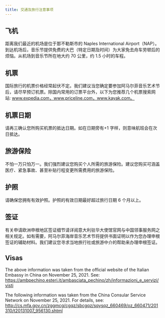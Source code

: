 ```yaml
---
title: 交通及旅行注意事项
---
```


## 飞机
距离我们最近的机场是位于那不勒斯市的 Naples International Airport（NAP）。到达机场后，音乐节提供免费的大巴（特定日期及时间）为大家免去舟车劳顿后的烦恼。从机场到音乐节所在地大约 70 公里，约 1.5 小时的车程。

## 机票
国际旅行的机票价格经常起伏不定。我们建议当您确定要参加阿马尔菲音乐艺术节后，请尽早预订机票。除国内常用的订票平台外，以下为您推荐几个机票搜索网站: www.expedia.com，www.priceline.com，www.kayak.com。

## 机票日期
请再三确认您所购买机票的抵达日期。如在日期旁有+1 字样，则意味航班会在次日抵达。

## 旅游保险
不怕一万只怕万一。我们强烈建议您购买个人所需的旅游保险。建议您购买可涵盖医疗、紧急事故、甚至补贴行程变更所需费用的旅游保险。

## 护照
请确保您拥有有效护照。护照的有效日期最好超过旅行日期 6 个月以上。

## 签证
有关申请欧洲申根地区签证细节请详阅意大利驻华大使馆官网与中国领事服务网之相关规定。如有需要，阿马尔菲海岸音乐艺术节将提供书面证明以作为您办理申根签证的辅助材料。我们建议您寻求当地旅行社或旅游中介的帮助来办理申根签证。

## Visas

The above information was taken from the official website of the Italian Embassy in China on November 25, 2021. See:
https://ambpechino.esteri.it/ambasciata_pechino/zh/informazioni_e_servizi/visti

The following information was taken from the China Consular Service Network on November 25, 2021. For details, see: http://cs.mfa.gov.cn/zggmcg/cgqz/sbcgqz/sqysqz_660469/oz_660471/201310/t20131007_956130.shtml
